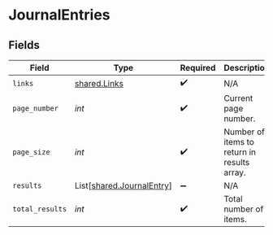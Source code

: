 # JournalEntries


## Fields

| Field                                                            | Type                                                             | Required                                                         | Description                                                      |
| ---------------------------------------------------------------- | ---------------------------------------------------------------- | ---------------------------------------------------------------- | ---------------------------------------------------------------- |
| `links`                                                          | [shared.Links](../../models/shared/links.md)                     | :heavy_check_mark:                                               | N/A                                                              |
| `page_number`                                                    | *int*                                                            | :heavy_check_mark:                                               | Current page number.                                             |
| `page_size`                                                      | *int*                                                            | :heavy_check_mark:                                               | Number of items to return in results array.                      |
| `results`                                                        | List[[shared.JournalEntry](../../models/shared/journalentry.md)] | :heavy_minus_sign:                                               | N/A                                                              |
| `total_results`                                                  | *int*                                                            | :heavy_check_mark:                                               | Total number of items.                                           |